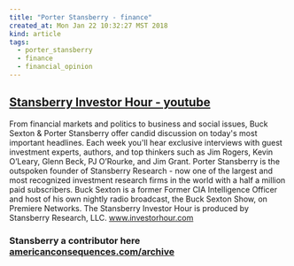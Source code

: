 ```yaml
---
title: "Porter Stansberry - finance"
created_at: Mon Jan 22 10:32:27 MST 2018
kind: article
tags:
  - porter_stansberry
  - finance
  - financial_opinion
---
```


<h2>
  <a href="https://www.youtube.com/channel/UCw-B2GhCYzLd0PHfHojrKqw/about" target="_blank">Stansberry Investor Hour - youtube</a> 
</h2>

From financial markets and politics to business and social issues,
Buck Sexton & Porter Stansberry offer candid discussion on today's
most important headlines. Each week you'll hear exclusive interviews
with guest investment experts, authors, and top thinkers such as Jim
Rogers, Kevin O’Leary, Glenn Beck, PJ O’Rourke, and Jim Grant. Porter
Stansberry is the outspoken founder of Stansberry Research - now one of
the largest and most recognized investment research firms in the world
with a half a million paid subscribers. Buck Sexton is a former Former
CIA Intelligence Officer and host of his own nightly radio broadcast,
the Buck Sexton Show, on Premiere Networks. The Stansberry Investor Hour
is produced by Stansberry Research, LLC. www.investorhour.com

<h3>
  Stansberry a contributor here
  <a href="https://americanconsequences.com/archive/" target="_blank">americanconsequences.com/archive</a>
</h3>

<!--
html boilerplate
<a href="" target="_blank"></a>
<a name=""></a>
<img src="" width="400px">
<ul>
  <li></li>
</ul>
<pre>
</pre>
<p style="margin-bottom: 2em;"></p>
<hr style="border: 0; height: 3px; background: #333; background-image: linear-gradient(to right, #ccc, #333, #ccc);">
<pre><code>
</code></pre>
<math xmlns='http://www.w3.org/1998/Math/MathML' display='block'>
</math>
-->
